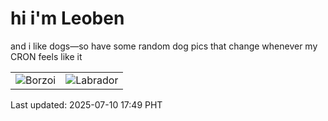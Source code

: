 # hi i'm Leoben

and i like dogs—so have some random dog pics that change whenever my CRON feels like it

|  |  |
|--------|----------|
| ![Borzoi](https://random-dog-vercel.vercel.app/api/random-borzoi?v=1752140988) | ![Labrador](https://random-dog-vercel.vercel.app/api/random-labrador?v=1752140988) |

Last updated: 2025-07-10 17:49 PHT
